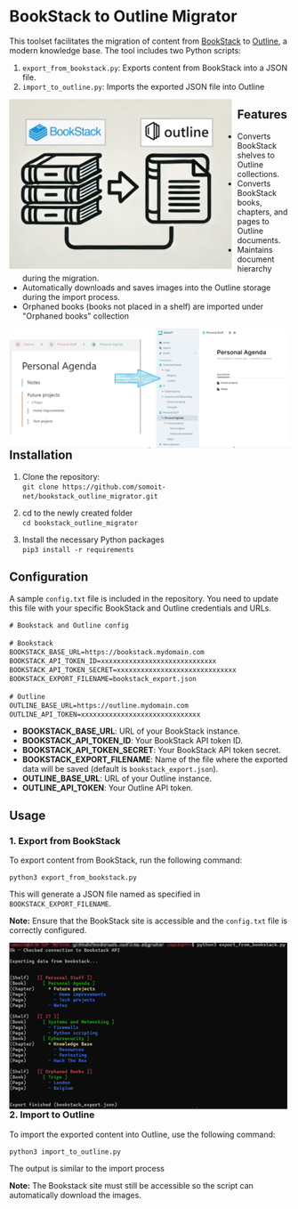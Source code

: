 BookStack to Outline Migrator
=============================

This toolset facilitates the migration of content from [BookStack](https://www.bookstackapp.com/) to [Outline](https://github.com/outline/outline), a modern knowledge base. The tool includes two Python scripts:

1.  `export_from_bookstack.py`: Exports content from BookStack into a JSON file.
2.  `import_to_outline.py`: Imports the exported JSON file into Outline

<p align="center">
<img src="images/image1.png"	
	width="400"
	style="float: left; margin-right: 10px;" />
</p>

Features
--------

*   Converts BookStack shelves to Outline collections.
*   Converts BookStack books, chapters, and pages to Outline documents.
*   Maintains document hierarchy during the migration.
*   Automatically downloads and saves images into the Outline storage during the import process.
*   Orphaned books (books not placed in a shelf) are imported under "Orphaned books" collection

<p align="center">
<img src="images/image2.png"
	width="800"
	style="float: left; margin-right: 10px;" />
</p>

Installation
------------

1.  Clone the repository:  
    `git clone https://github.com/somoit-net/bookstack_outline_migrator.git`

2.  cd to the newly created folder  
    `cd bookstack_outline_migrator`
    
3.  Install the necessary Python packages  
    `pip3 install -r requirements`

Configuration
-------------

A sample `config.txt` file is included in the repository. You need to update this file with your specific BookStack and Outline credentials and URLs.

    # Bookstack and Outline config
    
    # Bookstack
    BOOKSTACK_BASE_URL=https://bookstack.mydomain.com
    BOOKSTACK_API_TOKEN_ID=xxxxxxxxxxxxxxxxxxxxxxxxxxxxx
    BOOKSTACK_API_TOKEN_SECRET=xxxxxxxxxxxxxxxxxxxxxxxxxxxxxx
    BOOKSTACK_EXPORT_FILENAME=bookstack_export.json
    
    # Outline
    OUTLINE_BASE_URL=https://outline.mydomain.com
    OUTLINE_API_TOKEN=xxxxxxxxxxxxxxxxxxxxxxxxxxxxxx

*   **BOOKSTACK\_BASE\_URL**: URL of your BookStack instance.
*   **BOOKSTACK\_API\_TOKEN\_ID**: Your BookStack API token ID.
*   **BOOKSTACK\_API\_TOKEN\_SECRET**: Your BookStack API token secret.
*   **BOOKSTACK\_EXPORT\_FILENAME**: Name of the file where the exported data will be saved (default is `bookstack_export.json`).
*   **OUTLINE\_BASE\_URL**: URL of your Outline instance.
*   **OUTLINE\_API\_TOKEN**: Your Outline API token.

Usage
-----

### 1\. Export from BookStack

To export content from BookStack, run the following command:

    python3 export_from_bookstack.py

This will generate a JSON file named as specified in `BOOKSTACK_EXPORT_FILENAME`.

**Note:** Ensure that the BookStack site is accessible and the `config.txt` file is correctly configured.

<p align="center">
<img src="images/image3.png"
	width="500"
	style="float: left; margin-right: 10px;" />
</p>

### 2\. Import to Outline

To import the exported content into Outline, use the following command:

    python3 import_to_outline.py

The output is similar to the import process

**Note:** The Bookstack site must still be accessible so the script can automatically download the images.
